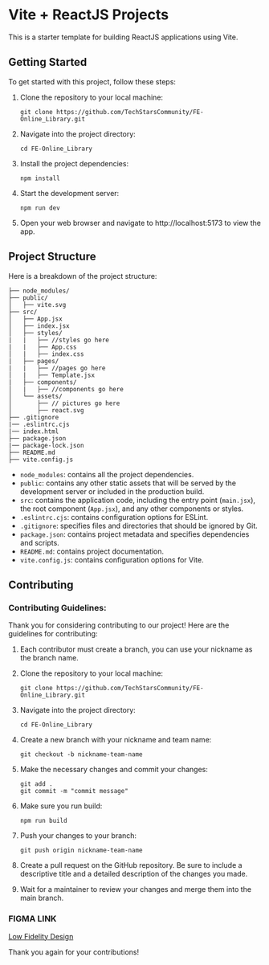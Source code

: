 # Vite + ReactJS Projects

This is a starter template for building ReactJS applications using Vite.

## Getting Started

To get started with this project, follow these steps:

1. Clone the repository to your local machine:

    ```
    git clone https://github.com/TechStarsCommunity/FE-Online_Library.git
    ```

2. Navigate into the project directory:

    ```
    cd FE-Online_Library
    ```

3. Install the project dependencies:

    ```
    npm install
    ```

4. Start the development server:

    ```
    npm run dev
    ```

5. Open your web browser and navigate to http://localhost:5173 to view the app.

## Project Structure

Here is a breakdown of the project structure:

```
├── node_modules/
├── public/
│   ├── vite.svg
├── src/
│   ├── App.jsx
│   ├── index.jsx
│   ├── styles/
|   |   ├── //styles go here
|   |   ├── App.css
│   |   ├── index.css
|   ├── pages/
|   |   ├── //pages go here
│   |   ├── Template.jsx
|   ├── components/
│   |   ├── //components go here
│   └── assets/
│       ├── // pictures go here
│       ├── react.svg
├── .gitignore
|── .eslintrc.cjs
|── index.html
├── package.json
|── package-lock.json
├── README.md
├── vite.config.js
```

-   `node_modules`: contains all the project dependencies.
-   `public`: contains any other static assets that will be served by the development server or included in the production build.
-   `src`: contains the application code, including the entry point (`main.jsx`), the root component (`App.jsx`), and any other components or styles.
-   `.eslintrc.cjs`: contains configuration options for ESLint.
-   `.gitignore`: specifies files and directories that should be ignored by Git.
-   `package.json`: contains project metadata and specifies dependencies and scripts.
-   `README.md`: contains project documentation.
-   `vite.config.js`: contains configuration options for Vite.

## Contributing

### Contributing Guidelines:

Thank you for considering contributing to our project! Here are the guidelines for contributing:

1. Each contributor must create a branch, you can use your nickname as the branch name.

2. Clone the repository to your local machine:

    ```
    git clone https://github.com/TechStarsCommunity/FE-Online_Library.git
    ```

3. Navigate into the project directory:

    ```
    cd FE-Online_Library
    ```

4. Create a new branch with your nickname and team name:

    ```
    git checkout -b nickname-team-name
    ```

5. Make the necessary changes and commit your changes:

   ```
   git add .
   git commit -m "commit message"
   ```
6. Make sure you run build:
   ```
   npm run build
   ```

7. Push your changes to your branch:

    ```
    git push origin nickname-team-name
    ```

8. Create a pull request on the GitHub repository. Be sure to include a descriptive title and a detailed description of the changes you made.

9.  Wait for a maintainer to review your changes and merge them into the main branch.

### FIGMA LINK

[Low Fidelity Design](https://www.figma.com/file/mX7juDzXo4p0qdkuR0VDbL/BooksLab?type=design&node-id=157-184&t=KcvQZIkJeMPElOWT-0)

Thank you again for your contributions!
